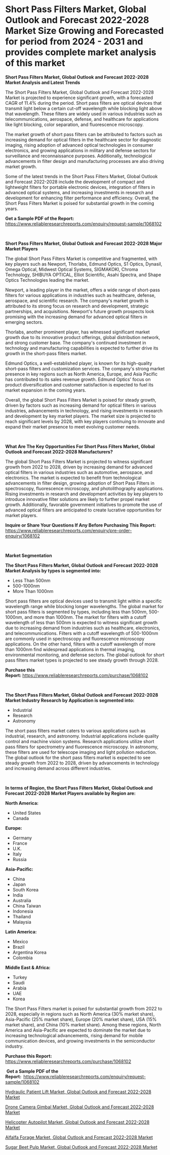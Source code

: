 <p><h1>Short Pass Filters Market, Global Outlook and Forecast 2022-2028 Market Size Growing and Forecasted for period from 2024 - 2031 and provides complete market analysis of this market</h1></p><p><strong>Short Pass Filters Market, Global Outlook and Forecast 2022-2028 Market Analysis and Latest Trends</strong></p>
<p><p>The Short Pass Filters Market, Global Outlook and Forecast 2022-2028 Market is projected to experience significant growth, with a forecasted CAGR of 11.4% during the period. Short pass filters are optical devices that transmit light below a certain cut-off wavelength while blocking light above that wavelength. These filters are widely used in various industries such as telecommunications, aerospace, defense, and healthcare for applications like light blocking, color separation, and fluorescence microscopy.</p><p>The market growth of short pass filters can be attributed to factors such as increasing demand for optical filters in the healthcare sector for diagnostic imaging, rising adoption of advanced optical technologies in consumer electronics, and growing applications in military and defense sectors for surveillance and reconnaissance purposes. Additionally, technological advancements in filter design and manufacturing processes are also driving market growth.</p><p>Some of the latest trends in the Short Pass Filters Market, Global Outlook and Forecast 2022-2028 include the development of compact and lightweight filters for portable electronic devices, integration of filters in advanced optical systems, and increasing investments in research and development for enhancing filter performance and efficiency. Overall, the Short Pass Filters Market is poised for substantial growth in the coming years.</p></p>
<p><strong>Get a Sample PDF of the Report:&nbsp;</strong> <a href="https://www.reliableresearchreports.com/enquiry/request-sample/1068102">https://www.reliableresearchreports.com/enquiry/request-sample/1068102</a></p>
<p>&nbsp;</p>
<p><strong>Short Pass Filters Market, Global Outlook and Forecast 2022-2028 Major Market Players</strong></p>
<p><p>The global Short Pass Filters Market is competitive and fragmented, with key players such as Newport, Thorlabs, Edmund Optics, S1 Optics, Dynasil, Omega Optical, Midwest Optical Systems, SIGMAKOKI, Chroma Technology, SHIBUYA OPTICAL, Elliot Scientific, Asahi Spectra, and Shape Optics Technologies leading the market.</p><p>Newport, a leading player in the market, offers a wide range of short-pass filters for various applications in industries such as healthcare, defense, aerospace, and scientific research. The company's market growth is attributed to its strong focus on research and development, strategic partnerships, and acquisitions. Newport's future growth prospects look promising with the increasing demand for advanced optical filters in emerging sectors.</p><p>Thorlabs, another prominent player, has witnessed significant market growth due to its innovative product offerings, global distribution network, and strong customer base. The company's continued investment in technology and manufacturing capabilities is expected to further drive its growth in the short-pass filters market.</p><p>Edmund Optics, a well-established player, is known for its high-quality short-pass filters and customization services. The company's strong market presence in key regions such as North America, Europe, and Asia Pacific has contributed to its sales revenue growth. Edmund Optics' focus on product diversification and customer satisfaction is expected to fuel its market expansion in the coming years.</p><p>Overall, the global Short Pass Filters Market is poised for steady growth, driven by factors such as increasing demand for optical filters in various industries, advancements in technology, and rising investments in research and development by key market players. The market size is projected to reach significant levels by 2028, with key players continuing to innovate and expand their market presence to meet evolving customer needs.</p></p>
<p>&nbsp;</p>
<p><strong>What Are The Key Opportunities For Short Pass Filters Market, Global Outlook and Forecast 2022-2028 Manufacturers?</strong></p>
<p><p>The global Short Pass Filters Market is projected to witness significant growth from 2022 to 2028, driven by increasing demand for advanced optical filters in various industries such as automotive, aerospace, and electronics. The market is expected to benefit from technological advancements in filter design, growing adoption of Short Pass Filters in spectroscopy, fluorescence microscopy, and photolithography applications. Rising investments in research and development activities by key players to introduce innovative filter solutions are likely to further propel market growth. Additionally, favorable government initiatives to promote the use of advanced optical filters are anticipated to create lucrative opportunities for market players.</p></p>
<p><strong>Inquire or Share Your Questions If Any Before Purchasing This Report:</strong> <a href="https://www.reliableresearchreports.com/enquiry/pre-order-enquiry/1068102">https://www.reliableresearchreports.com/enquiry/pre-order-enquiry/1068102</a></p>
<p>&nbsp;</p>
<p><strong>Market Segmentation</strong></p>
<p><strong>The Short Pass Filters Market, Global Outlook and Forecast 2022-2028 Market Analysis by types is segmented into:</strong></p>
<p><ul><li>Less Than 500nm</li><li>500-1000nm</li><li>More Than 1000nm</li></ul></p>
<p><p>Short pass filters are optical devices used to transmit light within a specific wavelength range while blocking longer wavelengths. The global market for short pass filters is segmented by types, including less than 500nm, 500-1000nm, and more than 1000nm. The market for filters with a cutoff wavelength of less than 500nm is expected to witness significant growth due to increasing demand from industries such as healthcare, electronics, and telecommunications. Filters with a cutoff wavelength of 500-1000nm are commonly used in spectroscopy and fluorescence microscopy applications. On the other hand, filters with a cutoff wavelength of more than 1000nm find widespread applications in thermal imaging, environmental monitoring, and defense sectors. The global outlook for short pass filters market types is projected to see steady growth through 2028.</p></p>
<p><strong>Purchase this Report:&nbsp;</strong><a href="https://www.reliableresearchreports.com/purchase/1068102">https://www.reliableresearchreports.com/purchase/1068102</a></p>
<p>&nbsp;</p>
<p><strong>The Short Pass Filters Market, Global Outlook and Forecast 2022-2028 Market Industry Research by Application is segmented into:</strong></p>
<p><ul><li>Industrial</li><li>Research</li><li>Astronomy</li></ul></p>
<p><p>The short pass filters market caters to various applications such as industrial, research, and astronomy. Industrial applications include quality control and machine vision systems. Research applications utilize short pass filters for spectrometry and fluorescence microscopy. In astronomy, these filters are used for telescope imaging and light pollution reduction. The global outlook for the short pass filters market is expected to see steady growth from 2022 to 2028, driven by advancements in technology and increasing demand across different industries.</p></p>
<p>&nbsp;</p>
<p><strong>In terms of Region, the Short Pass Filters Market, Global Outlook and Forecast 2022-2028 Market Players available by Region are:</strong></p>
<p>
    <p> <strong> North America: </strong>
        <ul>
            <li>United States</li>
            <li>Canada</li>
        </ul>
        </p> 
    <p> <strong> Europe: </strong>
        <ul>
            <li>Germany</li>
            <li>France</li>
            <li>U.K.</li>
            <li>Italy</li>
            <li>Russia</li>
        </ul>
        </p> 
    <p> <strong> Asia-Pacific: </strong>
        <ul>
            <li>China</li>
            <li>Japan</li>
            <li>South Korea</li>
            <li>India</li>
            <li>Australia</li>
            <li>China Taiwan</li>
            <li>Indonesia</li>
            <li>Thailand</li>
            <li>Malaysia</li>
        </ul>
        </p> 
    <p> <strong> Latin America: </strong>
        <ul>
            <li>Mexico</li>
            <li>Brazil</li>
            <li>Argentina Korea</li>
            <li>Colombia</li>
        </ul>
        </p> 
    <p> <strong> Middle East & Africa: </strong>
        <ul>
            <li>Turkey</li>
            <li>Saudi</li>
            <li>Arabia</li>
            <li>UAE</li>
            <li>Korea</li>
        </ul>
    </p>
    </p>
<p><p>The Short Pass Filters market is poised for substantial growth from 2022 to 2028, especially in regions such as North America (30% market share), Asia-Pacific (25% market share), Europe (20% market share), USA (15% market share), and China (10% market share). Among these regions, North America and Asia-Pacific are expected to dominate the market due to increasing technological advancements, rising demand for mobile communication devices, and growing investments in the semiconductor industry.</p></p>
<p><strong>Purchase this Report: </strong><a href="https://www.reliableresearchreports.com/purchase/1068102">https://www.reliableresearchreports.com/purchase/1068102</a></p>
<p>&nbsp;<strong>Get a Sample PDF of the Report:&nbsp;&nbsp;</strong><a href="https://www.reliableresearchreports.com/enquiry/request-sample/1068102">https://www.reliableresearchreports.com/enquiry/request-sample/1068102</a></p>
<p><strong></strong></p>
<p><p><a href="https://github.com/redneck06/Market-Research-Report-List-1/blob/main/hydraulic-patient-lift-market-global-outlook-and-forecast-2022-2028-market.md">Hydraulic Patient Lift Market, Global Outlook and Forecast 2022-2028 Market</a></p><p><a href="https://github.com/gulaimolin/Market-Research-Report-List-3/blob/main/drone-camera-gimbal-market-global-outlook-and-forecast-2022-2028-market.md">Drone Camera Gimbal Market, Global Outlook and Forecast 2022-2028 Market</a></p><p><a href="https://github.com/RoccoManning/Market-Research-Report-List-3/blob/main/helicopter-autopilot-market-global-outlook-and-forecast-2022-2028-market.md">Helicopter Autopilot Market, Global Outlook and Forecast 2022-2028 Market</a></p><p><a href="https://github.com/nicoletavirag/Market-Research-Report-List-1/blob/main/alfalfa-forage-market-global-outlook-and-forecast-2022-2028-market.md">Alfalfa Forage Market, Global Outlook and Forecast 2022-2028 Market</a></p><p><a href="https://github.com/mauripalmi/Market-Research-Report-List-1/blob/main/sugar-beet-pulp-market-global-outlook-and-forecast-2022-2028-market.md">Sugar Beet Pulp Market, Global Outlook and Forecast 2022-2028 Market</a></p></p>